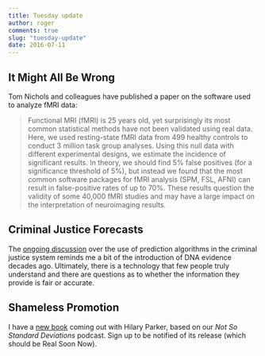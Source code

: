 ```yaml
---
title: Tuesday update
author: roger
comments: true
slug: "tuesday-update"
date: 2016-07-11
---
```


## It Might All Be Wrong

Tom Nichols and colleagues have published a paper on the software used to analyze fMRI data:

> Functional MRI (fMRI) is 25 years old, yet surprisingly its most common statistical methods have not been validated using real data. Here, we used resting-state fMRI data from 499 healthy controls to conduct 3 million task group analyses. Using this null data with different experimental designs, we estimate the incidence of significant results. In theory, we should find 5% false positives (for a significance threshold of 5%), but instead we found that the most common software packages for fMRI analysis (SPM, FSL, AFNI) can result in false-positive rates of up to 70%. These results question the validity of some 40,000 fMRI studies and may have a large impact on the interpretation of neuroimaging results.

## Criminal Justice Forecasts

The [ongoing discussion](http://www.theatlantic.com/technology/archive/2016/06/when-algorithms-take-the-stand/489566/) over the use of prediction algorithms in the criminal justice system reminds me a bit of the introduction of DNA evidence decades ago. Ultimately, there is a technology that few people truly understand and there are questions as to whether the information they provide is fair or accurate.

## Shameless Promotion

I have a [new book](https://leanpub.com/conversationsondatascience) coming out with Hilary Parker, based on our *Not So Standard Deviations* podcast. Sign up to be notified of its release (which should be Real Soon Now).

